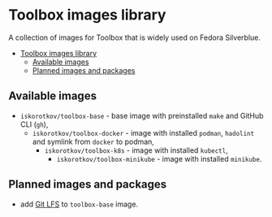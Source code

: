 # Toolbox images library

A collection of images for Toolbox that is widely used on Fedora Silverblue.

- [Toolbox images library](#toolbox-images-library)
  - [Available images](#available-images)
  - [Planned images and packages](#planned-images-and-packages)

## Available images

- `iskorotkov/toolbox-base` - base image with preinstalled `make` and GitHub CLI (`gh`),
  - `iskorotkov/toolbox-docker` - image with installed `podman`, `hadolint` and symlink from `docker` to podman,
    - `iskorotkov/toolbox-k8s` - image with installed `kubectl`,
      - `iskorotkov/toolbox-minikube` - image with installed `minikube`.

## Planned images and packages

- add [Git LFS](https://github.com/git-lfs/git-lfs/releases/download/v2.13.2/git-lfs-linux-amd64-v2.13.2.tar.gz) to `toolbox-base` image.
